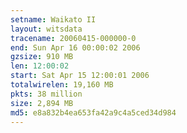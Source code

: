 ```yaml
---
setname: Waikato II
layout: witsdata
tracename: 20060415-000000-0
end: Sun Apr 16 00:00:02 2006
gzsize: 910 MB
len: 12:00:02
start: Sat Apr 15 12:00:01 2006
totalwirelen: 19,160 MB
pkts: 38 million
size: 2,894 MB
md5: e8a832b4ea653fa42a9c4a5ced34d984
---
```

